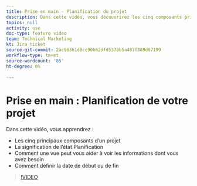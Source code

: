 ```yaml
---
title: Prise en main - Planification du projet
description: Dans cette vidéo, vous découvrirez les cinq composants principaux d’un projet, la signification de l’état Planification , comment un affichage peut vous aider à voir les informations dont vous avez besoin et comment définir la date de début ou de fin.
topics: null
activity: use
doc-type: feature video
team: Technical Marketing
kt: Jira ticket
source-git-commit: 2ac96361d0cc90b62dfd5378b5a487f889d07199
workflow-type: tm+mt
source-wordcount: '85'
ht-degree: 0%

---
```


# Prise en main : Planification de votre projet

Dans cette vidéo, vous apprendrez :

* Les cinq principaux composants d’un projet
* La signification de l’état Planification
* Comment une vue peut vous aider à voir les informations dont vous avez besoin
* Comment définir la date de début ou de fin

>[!VIDEO](https://video.tv.adobe.com/v/335086/?quality=12)